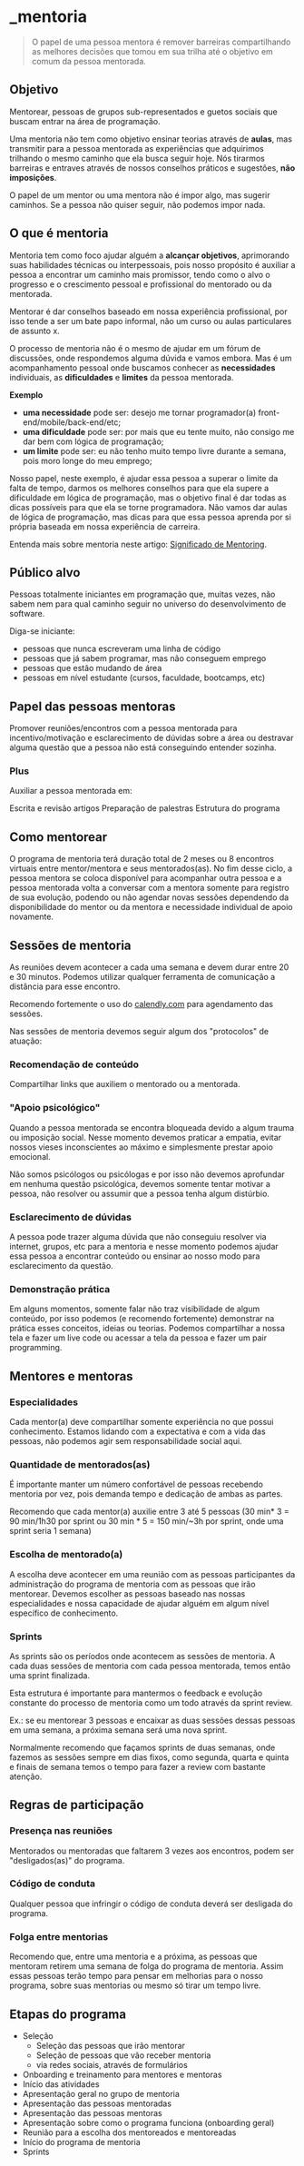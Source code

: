 # _mentoria

> O papel de uma pessoa mentora é remover barreiras compartilhando as melhores decisões que tomou em sua trilha até o objetivo em comum da pessoa mentorada.

## Objetivo

Mentorear, pessoas de grupos sub-representados e guetos sociais que buscam entrar na área de programação.

Uma mentoria não tem como objetivo ensinar teorias através de **aulas**, mas transmitir para a pessoa mentorada as experiências que adquirimos trilhando o mesmo caminho que ela busca seguir hoje. Nós tirarmos barreiras e entraves através de nossos conselhos práticos e sugestões, **não imposições**.

O papel de um mentor ou uma mentora não é impor algo, mas sugerir caminhos. Se a pessoa não quiser seguir, não podemos impor nada.

## O que é mentoria

Mentoria tem como foco ajudar alguém a **alcançar objetivos**, aprimorando suas habilidades técnicas ou interpessoais, pois nosso propósito é auxiliar a pessoa a encontrar um caminho mais promissor, tendo como o alvo o progresso e o crescimento pessoal e profissional do mentorado ou da mentorada.

Mentorar é dar conselhos baseado em nossa experiência profissional, por isso tende a ser um bate papo informal, não um curso ou aulas particulares de assunto x.

O processo de mentoria não é o mesmo de ajudar em um fórum de discussões, onde respondemos alguma dúvida e vamos embora. Mas é um acompanhamento pessoal onde buscamos conhecer as **necessidades** individuais, as **dificuldades** e **limites** da pessoa mentorada.

**Exemplo**

- **uma necessidade** pode ser: desejo me tornar programador(a) front-end/mobile/back-end/etc;
- **uma dificuldade** pode ser: por mais que eu tente muito, não consigo me dar bem com lógica de programação;
- **um limite** pode ser: eu não tenho muito tempo livre durante a semana, pois moro longe do meu emprego;

Nosso papel, neste exemplo, é ajudar essa pessoa a superar o limite da falta de tempo, darmos os melhores conselhos para que ela supere a dificuldade em lógica de programação, mas o objetivo final é dar todas as dicas possíveis para que ela se torne programadora. Não vamos dar aulas de lógica de programação, mas dicas para que essa pessoa aprenda por si própria baseada em nossa experiência de carreira.

Entenda mais sobre mentoria neste artigo: [Significado de Mentoring](https://www.significados.com.br/mentoring/).

## Público alvo

Pessoas totalmente iniciantes em programação que, muitas vezes, não sabem nem para qual caminho seguir no universo do desenvolvimento de software.

Diga-se iniciante:

- pessoas que nunca escreveram uma linha de código
- pessoas que já sabem programar, mas não conseguem emprego
- pessoas que estão mudando de área
- pessoas em nível estudante (cursos, faculdade, bootcamps, etc)

## Papel das pessoas mentoras

Promover reuniões/encontros com a pessoa mentorada para incentivo/motivação e esclarecimento de dúvidas sobre a área ou destravar alguma questão que a pessoa não está conseguindo entender sozinha.

### Plus

Auxiliar a pessoa mentorada em:

Escrita e revisão artigos
Preparação de palestras
Estrutura do programa

## Como mentorear

O programa de mentoria terá duração total de 2 meses ou 8 encontros virtuais entre  mentor/mentora e seus mentorados(as). No fim desse ciclo, a pessoa mentora se coloca disponível para acompanhar outra pessoa e a pessoa mentorada volta a conversar com a mentora somente para registro de sua evolução, podendo ou não agendar novas sessões dependendo da disponibilidade do mentor ou da mentora e necessidade individual de apoio novamente.

## Sessões de mentoria

As reuniões devem acontecer a cada uma semana e devem durar entre 20 e 30 minutos. Podemos utilizar qualquer ferramenta de comunicação a distância para esse encontro.

Recomendo fortemente o uso do [calendly.com](http://calendly.com/) para agendamento das sessões.

Nas sessões de mentoria devemos seguir algum dos "protocolos" de atuação: 

### Recomendação de conteúdo

Compartilhar links que auxiliem o mentorado ou a mentorada.

### "Apoio psicológico"

Quando a pessoa mentorada se encontra bloqueada devido a algum trauma ou imposição social. Nesse momento devemos praticar a empatia, evitar nossos vieses inconscientes ao máximo e simplesmente prestar apoio emocional.

Não somos psicólogos ou psicólogas e por isso não devemos aprofundar em nenhuma questão psicológica, devemos somente tentar motivar a pessoa, não resolver ou assumir que a pessoa tenha algum distúrbio.

### Esclarecimento de dúvidas

A pessoa pode trazer alguma dúvida que não conseguiu resolver via internet, grupos, etc para a mentoria e nesse momento podemos ajudar essa pessoa a encontrar conteúdo ou ensinar ao nosso modo para esclarecimento da questão.

### Demonstração prática

Em alguns momentos, somente falar não traz visibilidade de algum conteúdo, por isso podemos (e recomendo fortemente) demonstrar na prática esses conceitos, ideias ou teorias. Podemos compartilhar a nossa tela e fazer um live code ou acessar a tela da pessoa e fazer um pair programming.

## Mentores e mentoras

### Especialidades 

Cada mentor(a) deve compartilhar somente experiência no que possui conhecimento. Estamos lidando com a expectativa e com a vida das pessoas, não podemos agir sem responsabilidade social aqui.

### Quantidade de mentorados(as)

É importante manter um número confortável de pessoas recebendo mentoria por vez, pois demanda tempo e dedicação de ambas as partes. 

Recomendo que cada mentor(a) auxilie entre 3 até 5 pessoas (30 min* 3 = 90 min/1h30 por sprint ou 30 min * 5 = 150 min/~3h por sprint, onde uma sprint seria 1 semana)

### Escolha de mentorado(a)

A escolha deve acontecer em uma reunião com as pessoas participantes da administração do programa de mentoria com as pessoas que irão mentorear. Devemos escolher as pessoas baseado nas nossas especialidades e nossa capacidade de ajudar alguém em algum nível específico de conhecimento.

### Sprints

As sprints são os períodos onde acontecem as sessões de mentoria. A cada duas sessões de mentoria com cada pessoa mentorada, temos então uma sprint finalizada. 

Esta estrutura é importante para mantermos o feedback e evolução constante do processo de mentoria como um todo através da sprint review.

Ex.: se eu mentorear 3 pessoas e encaixar as duas sessões dessas pessoas em uma semana, a próxima semana será uma nova sprint.

Normalmente recomendo que façamos sprints de duas semanas, onde fazemos as sessões sempre em dias fixos, como segunda, quarta e quinta e finais de semana temos o tempo para fazer a review com bastante atenção.

## Regras de participação

### Presença nas reuniões

Mentorados ou mentoradas que faltarem 3 vezes aos encontros, podem ser "desligados(as)" do programa.

### Código de conduta

Qualquer pessoa que infringir o código de conduta deverá ser desligada do programa.

### Folga entre mentorias

Recomendo que, entre uma mentoria e a próxima, as pessoas que mentoram retirem uma semana de folga do programa de mentoria. Assim essas pessoas terão tempo para pensar em melhorias para o nosso programa, sobre suas mentorias ou mesmo só tirar um tempo livre.

## Etapas do programa

- Seleção
  - Seleção das pessoas que irão mentorar
  - Seleção de pessoas que vão receber mentoria
  - via redes sociais, através de formulários
- Onboarding e treinamento para mentores e mentoras
- Início das atividades
- Apresentação geral no grupo de mentoria
- Apresentação das pessoas mentoradas
- Apresentação das pessoas mentoras
- Apresentação sobre como o programa funciona (onboarding geral)
- Reunião para a escolha dos mentoreados e mentoreadas
- Início do programa de mentoria
- Sprints

